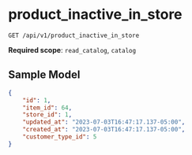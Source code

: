 product_inactive_in_store
=============

```shell
GET /api/v1/product_inactive_in_store
```

**Required scope**: `read_catalog`, `catalog`

Sample Model
------------

```json
{
	"id": 1,
    "item_id": 64,
    "store_id": 1,
    "updated_at": "2023-07-03T16:47:17.137-05:00",
    "created_at": "2023-07-03T16:47:17.137-05:00",
    "customer_type_id": 5
}
```